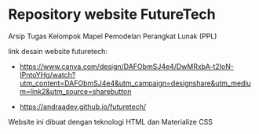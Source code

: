 # Repository website FutureTech
Arsip Tugas Kelompok Mapel Pemodelan Perangkat Lunak (PPL)

link desain website futuretech:
- https://www.canva.com/design/DAFObmSJ4e4/DwMRxbA-t2IoN-IPntoYHg/watch?utm_content=DAFObmSJ4e4&utm_campaign=designshare&utm_medium=link2&utm_source=sharebutton

- https://andraadev.github.io/futuretech/

Website ini dibuat dengan teknologi HTML dan Materialize CSS
